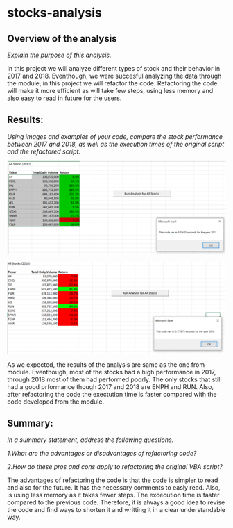 # stocks-analysis

## Overview of the analysis
*Explain the purpose of this analysis.*

In this project we will analyze different types of stock and their behavior in 2017 and 2018. Eventhough, we were succesful analyzing the data through the module, in this project we will refactor the code. Refactoring the code will make it more efficient as will take few steps, using less memory and also easy to read in future for the users.

## Results: 
*Using images and examples of your code, compare the stock performance between 2017 and 2018, as well as the execution times of the original script and the refactored script.*

 ![Chart](https://github.com/roxhensa02/stocks-analysis/blob/main/Resources/2017.PNG)
 
 
 ![Chart](https://github.com/roxhensa02/stocks-analysis/blob/main/Resources/2018.VBA_Challenge.PNG)
 
 As we expected, the results of the analysis are same as the one from module. Eventhough, most of the stocks had a high performance in 2017, through 2018 most of them had performed poorly. The only stocks that still had a good prformance though 2017 and 2018 are ENPH and RUN. Also, after refactoring the code the exectution time is faster compared with the code developed from the module.

## Summary: 

*In a summary statement, address the following questions.*

*1.What are the advantages or disadvantages of refactoring code?*

*2.How do these pros and cons apply to refactoring the original VBA script?*

The advantages of refactoring the code is that the code is simpler to read and also for the future. It has the necessary comments to easly read. Also, is using less memory as it takes fewer steps. The excecution time is faster compared to the previous code. Therefore, it is always a good idea to revise the code and find ways to shorten it and writting it in a clear understandable way.
